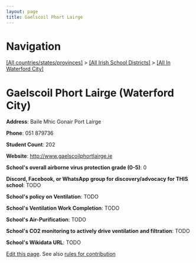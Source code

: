 ```yaml
---
layout: page
title: Gaelscoil Phort Lairge
---
```

# Navigation

[[All countries/states/provinces]](../../..) > [[All Irish School Districts]](../..) > [[All In Waterford City]](..)

# Gaelscoil Phort Lairge (Waterford City)

**Address**: Baile Mhic Gonair Port Lairge

**Phone**: 051 879736

**Student Count**: 202

**Website**: <http://www.gaelscoilphortlairge.ie>

**School's overall airborne virus protection grade (0-5)**: 0

**Discord, Facebook, or WhatsApp group for discovery/advocacy for THIS school**: TODO

**School's policy on Ventilation**: TODO

**School's Ventilation Work Completion**: TODO

**School's Air-Purification**: TODO

**School's CO2 monitoring to actively drive ventilation and filtration**: TODO

**School's Wikidata URL**: TODO


[Edit this page](https://github.com/ventilate-schools/Ireland/edit/main/./Waterford_City/Gaelscoil_Phort_Lairge.md). See also [rules for contribution](../../../contribution-rules/)